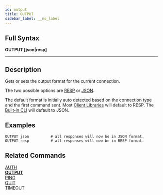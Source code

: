 ```yaml
---
id: output
title: OUTPUT
sidebar_label: __no_label
---
```


## Full Syntax

**OUTPUT  [json|resp]**

---

## Description

Gets or sets the output format for the current connection.

The two possible options are [RESP](http://redis.io/topics/protocol) or [JSON](http://www.json.org).

The default format is initially auto detected based on the connection type and the first command sent. Most [Client Libraries](../topics/client-libraries.md) will default to RESP. The [Built-in CLI](../topics/command-line-interface/) will default to JSON.

## Examples

```tile38-cli
OUTPUT json          # all responses will now be in JSON format.
OUTPUT resp          # all responses will now be in RESP format.
```

## Related Commands

[AUTH](../commands/auth.md)<br>
**[OUTPUT](../commands/output.md)**<br>
[PING](../commands/ping.md)<br>
[QUIT](../commands/quit.md)<br>
[TIMEOUT](../commands/timeout.md)<br>